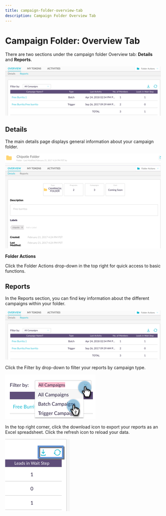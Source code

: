```yaml
---
title: campaign-folder-overview-tab
description: Campaign Folder Overview Tab
---
```


# Campaign Folder: Overview Tab

There are two sections under the campaign folder Overview tab: **Details** and **Reports**.

   ![Image One](/help/sky/assets/campaign-folders/campaign-folder-overview-tab/campaign-folder-overview-tab-1.png)

## Details

The main details page displays general information about your campaign folder.

   ![Image One](/help/sky/assets/campaign-folders/campaign-folder-overview-tab/campaign-folder-overview-tab-2.png)

**Folder Actions**

Click the Folder Actions drop-down in the top right for quick access to basic functions.

## Reports

In the Reports section, you can find key information about the different campaigns within your folder.

   ![Image One](/help/sky/assets/campaign-folders/campaign-folder-overview-tab/campaign-folder-overview-tab-3.png)

Click the Filter by drop-down to filter your reports by campaign type.

   ![Image One](/help/sky/assets/campaign-folders/campaign-folder-overview-tab/campaign-folder-overview-tab-4.png)

In the top right corner, click the download icon to export your reports as an Excel spreadsheet. Click the refresh icon to reload your data.

   ![Image One](/help/sky/assets/campaign-folders/campaign-folder-overview-tab/campaign-folder-overview-tab-5.png)
